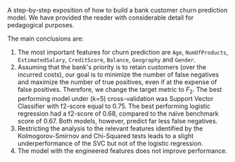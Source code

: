 A step-by-step exposition of how to build a bank customer churn prediction model. We have provided the reader with considerable detail for pedagogical purposes.

The main conclusions are:

1. The most important features for churn prediction are `Age`, `NumOfProducts`, `EstimatedSalary`, `CreditScore`, `Balance`, `Geography` and `Gender`.
2. Assuming that the bank's priority is to retain customers (over the incurred costs), our goal is to minimize the number of false negatives and maximize the number of true positives, even if at the expense of false positives. 
Therefore, we change the target metric to $F_2$. The best performing model under (k=5) cross-validation was Support Vector Classifier with f2-score equal to 0.75. The best performing logistic regression had a f2-score of 0.68, compared to the naïve benchmark score of 0.67. 
Both models, however, predict far less false negatives.
3. Restricting the analysis to the relevant features identified by the Kolmogorov-Smirnov and Chi-Squared tests leads to a slight underperformance of the SVC but not of the logistic regression.  
4. The model with the engineered features does not improve performance.
 